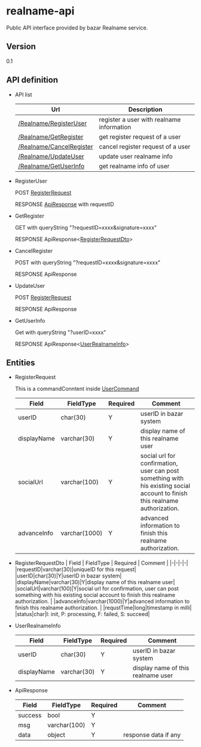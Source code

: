 # realname-api

Public API interface provided by bazar Realname service.

## Version

0.1

## API definition

- API list

    |Url|Description|
    |-|-|
    |[/Realname/RegisterUser](#registeruser)|register a user with realname information|
    |[/Realname/GetRegister](#getregister)|get register request of a user|
    |[/Realname/CancelRegister](#cancelregister)|cancel register request of a user|
    |[/Realname/UpdateUser](#updateuser)|update user realname info|
    |[/Realname/GetUserInfo](#getuserinfo)|get realname info of user|

- RegisterUser

    POST [RegisterRequest](#registerrequest)

    RESPONSE [ApiResponse](#apiresponse)<string> with requestID

- GetRegister

    GET with queryString "?requestID=xxxx&signature=xxxx"

    RESPONSE ApiResponse<[RegisterRequestDto](#RegisterRequestDto)>

- CancelRegister

    POST with queryString "?requestID=xxxx&signature=xxxx"

    RESPONSE ApiResponse

- UpdateUser

    POST [RegisterRequest](#registerrequest)

    RESPONSE ApiResponse

- GetUserInfo

    Get with queryString "?userID=xxxx"

    RESPONSE ApiResponse<[UserRealnameInfo](#userrealnameinfo)>

## Entities



- RegisterRequest

    This is a commandConntent inside [UserCommand](https://github.com/bazarinitiative/bazar-protocol-doc/blob/main/BazarProtocol.md#Command)

    | Field | FieldType | Required | Comment |
    |-|-|-|-|
    |userID|char(30)|Y|userID in bazar system|
    |displayName|varchar(30)|Y|display name of this realname user|
    |socialUrl|varchar(100)|Y|social url for confirmation, user can post something with his existing social account to finish this realname authorization. |
    |advanceInfo|varchar(1000)|Y|advanced information to finish this realname authorization. |

- RegisterRequestDto
    | Field | FieldType | Required | Comment |
    |-|-|-|-|
    |requestID|varchar(30)|uniqueID for this request|
    |userID|char(30)|Y|userID in bazar system|
    |displayName|varchar(30)|Y|display name of this realname user|
    |socialUrl|varchar(100)|Y|social url for confirmation, user can post something with his existing social account to finish this realname authorization. |
    |advanceInfo|varchar(1000)|Y|advanced information to finish this realname authorization. |
    |requstTime|long|timestamp in milli|
    |status|char|I: init, P: processing, F: failed, S: succeed|

- UserRealnameInfo

    | Field | FieldType | Required | Comment |
    |-|-|-|-|
    |userID|char(30)|Y|userID in bazar system|
    |displayName|varchar(30)|Y|display name of this realname user|

- ApiResponse

    | Field | FieldType | Required | Comment |
    |-|-|-|-|
    |success|bool|Y||
    |msg|varchar(100)|Y||
    |data|object|Y|response data if any|
